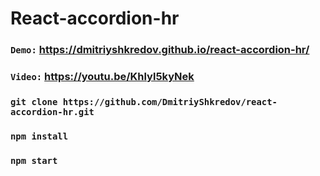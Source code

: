 # React-accordion-hr

### `Demo:` https://dmitriyshkredov.github.io/react-accordion-hr/

### `Video:` https://youtu.be/Khlyl5kyNek

### `git clone https://github.com/DmitriyShkredov/react-accordion-hr.git`

### `npm install`

### `npm start`
